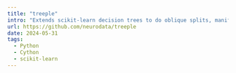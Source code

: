 ```yaml
---
title: "treeple"
intro: "Extends scikit-learn decision trees to do oblique splits, manifold learning, hypothesis testing, etc."
url: https://github.com/neurodata/treeple
date: 2024-05-31
tags:
  - Python
  - Cython
  - scikit-learn
---
```

